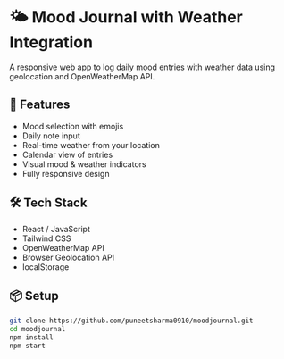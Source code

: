 # 🌤️ Mood Journal with Weather Integration

A responsive web app to log daily mood entries with weather data using geolocation and OpenWeatherMap API.

## 🚀 Features
- Mood selection with emojis
- Daily note input
- Real-time weather from your location
- Calendar view of entries
- Visual mood & weather indicators
- Fully responsive design

## 🛠️ Tech Stack
- React / JavaScript
- Tailwind CSS
- OpenWeatherMap API
- Browser Geolocation API
- localStorage

## 📦 Setup
```bash
git clone https://github.com/puneetsharma0910/moodjournal.git
cd moodjournal
npm install
npm start
